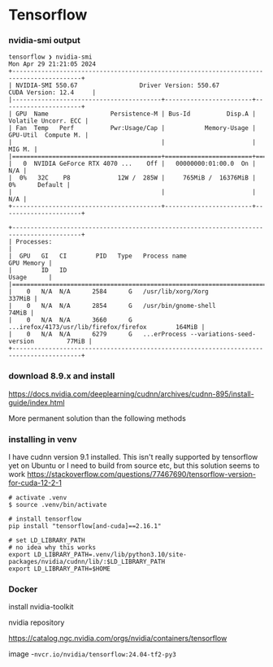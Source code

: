 # Tensorflow

### nvidia-smi output
```shell
tensorflow ❯ nvidia-smi
Mon Apr 29 21:21:05 2024       
+-----------------------------------------------------------------------------------------+
| NVIDIA-SMI 550.67                 Driver Version: 550.67         CUDA Version: 12.4     |
|-----------------------------------------+------------------------+----------------------+
| GPU  Name                 Persistence-M | Bus-Id          Disp.A | Volatile Uncorr. ECC |
| Fan  Temp   Perf          Pwr:Usage/Cap |           Memory-Usage | GPU-Util  Compute M. |
|                                         |                        |               MIG M. |
|=========================================+========================+======================|
|   0  NVIDIA GeForce RTX 4070 ...    Off |   00000000:01:00.0  On |                  N/A |
|  0%   32C    P8             12W /  285W |     765MiB /  16376MiB |      0%      Default |
|                                         |                        |                  N/A |
+-----------------------------------------+------------------------+----------------------+
                                                                                         
+-----------------------------------------------------------------------------------------+
| Processes:                                                                              |
|  GPU   GI   CI        PID   Type   Process name                              GPU Memory |
|        ID   ID                                                               Usage      |
|=========================================================================================|
|    0   N/A  N/A      2584      G   /usr/lib/xorg/Xorg                            337MiB |
|    0   N/A  N/A      2854      G   /usr/bin/gnome-shell                           74MiB |
|    0   N/A  N/A      3660      G   ...irefox/4173/usr/lib/firefox/firefox        164MiB |
|    0   N/A  N/A      6279      G   ...erProcess --variations-seed-version         77MiB |
+-----------------------------------------------------------------------------------------+
```
### download 8.9.x and install
https://docs.nvidia.com/deeplearning/cudnn/archives/cudnn-895/install-guide/index.html

More permanent solution than the following methods

### installing in venv
I have cudnn version 9.1 installed. This isn't really supported by tensorflow yet on Ubuntu or I need to build from source etc, but this solution seems to work
https://stackoverflow.com/questions/77467690/tensorflow-version-for-cuda-12-2-1
```shell
# activate .venv
$ source .venv/bin/activate

# install tensorflow
pip install "tensorflow[and-cuda]==2.16.1"

# set LD_LIBRARY_PATH
# no idea why this works
export LD_LIBRARY_PATH=.venv/lib/python3.10/site-packages/nvidia/cudnn/lib/:$LD_LIBRARY_PATH
export LD_LIBRARY_PATH=$HOME
```

### Docker
install nvidia-toolkit

nvidia repository

https://catalog.ngc.nvidia.com/orgs/nvidia/containers/tensorflow

image -`nvcr.io/nvidia/tensorflow:24.04-tf2-py3`
